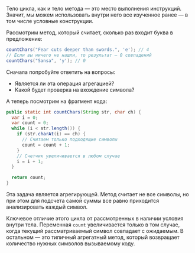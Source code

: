 Тело цикла, как и тело метода — это место выполнения инструкций. Значит, мы можем использовать внутри него все изученное ранее — в том числе условные конструкции.

Рассмотрим метод, который считает, сколько раз входит буква в предложение:

```java
countChars("Fear cuts deeper than swords.", 'e'); // 4
// Если вы ничего не нашли, то результат — 0 совпадений
countChars("Sansa", 'y'); // 0
```

Сначала попробуйте ответить на вопросы:

* Является ли эта операция агрегацией?
* Какой будет проверка на вхождение символа?

А теперь посмотрим на фрагмент кода:

```java
public static int countChars(String str, char ch) {
  var i = 0;
  var count = 0;
  while (i < str.length()) {
    if (str.charAt(i) == ch) {
      // Считаем только подходящие символы
      count = count + 1;
    }
    // Счетчик увеличивается в любом случае
    i = i + 1;
  }

  return count;
}
```

Эта задача является агрегирующей. Метод считает не все символы, но при этом для подсчета самой суммы все равно приходится анализировать каждый символ.

Ключевое отличие этого цикла от рассмотренных в наличии условия внутри тела. Переменная `count` увеличивается только в том случае, когда текущий рассматриваемый символ совпадает с ожидаемым. В остальном — это типичный агрегатный метод, который возвращает количество нужных символов вызываемому коду.
